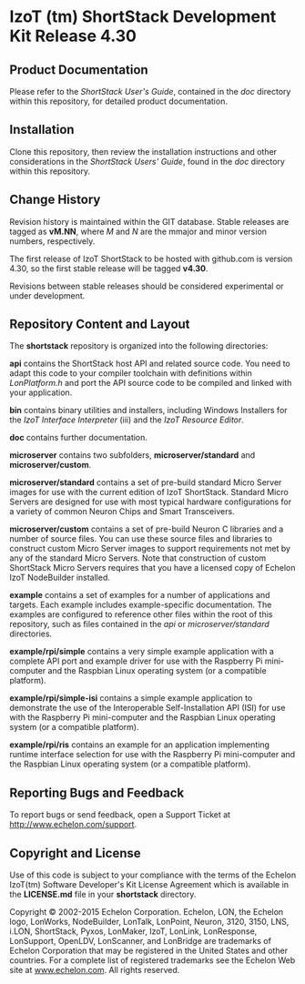 IzoT (tm) ShortStack Development Kit Release 4.30
=================================================

Product Documentation
---------------------

Please refer to the *ShortStack User's Guide*, contained in the 
*doc* directory within this repository, for detailed product documentation.


Installation
------------

Clone this repository, then review the installation instructions and 
other considerations in the *ShortStack Users' Guide*, found in the 
*doc* directory within this repository.


Change History
--------------

Revision history is maintained within the GIT database. Stable releases
are tagged as **vM.NN**, where *M* and *N* are the mmajor and minor 
version numbers, respectively. 

The first release of IzoT ShortStack to be hosted with github.com is version
4.30, so the first stable release will be tagged **v4.30**.

Revisions between stable releases should be considered experimental or under 
development.


Repository Content and Layout
-----------------------------

The **shortstack** repository is organized into the following
directories:  

**api**
contains the ShortStack host API and related source code. You need to adapt 
this code to your compiler toolchain with definitions within *LonPlatform.h* 
and port the API source code to be compiled and linked with your application.

**bin** 
contains binary utilities and installers, including Windows Installers for
the *IzoT Interface Interpreter* (iii) and the *IzoT Resource Editor*.

**doc**
contains further documentation.

**microserver**
contains two subfolders, **microserver/standard** and **microserver/custom**.

**microserver/standard**
contains a set of pre-build standard Micro Server images for use with the
current edition of IzoT ShortStack. Standard Micro Servers are designed for 
use with most typical hardware configurations for a variety of common Neuron 
Chips and Smart Transceivers.

**microserver/custom**
contains a set of pre-build Neuron C libraries and a number of source files. 
You can use these source files and libraries to construct custom Micro Server
images to support requirements not met by any of the standard Micro Servers. 
Note that construction of custom ShortStack Micro Servers requires that you
have a licensed copy of Echelon IzoT NodeBuilder installed. 

**example**
contains a set of examples for a number of applications and targets. Each 
example includes example-specific documentation. The examples are configured to
reference other files within the root of this repository, such as files 
contained in the *api* or *microserver/standard* directories. 

**example/rpi/simple**
contains a very simple example application with a complete API port and example
driver for use with the Raspberry Pi mini-computer and the Raspbian Linux operating
system (or a compatible platform). 

**example/rpi/simple-isi**
contains a simple example application to demonstrate the use of the Interoperable Self-Installation API (ISI) for use with the Raspberry Pi mini-computer and the Raspbian Linux operating system (or a compatible platform).

**example/rpi/ris**
contains an example for an application implementing runtime interface selection for use with the Raspberry Pi mini-computer and the Raspbian Linux operating system (or a compatible platform).


Reporting Bugs and Feedback
---------------------------

To report bugs or send feedback, open a Support Ticket at
<http://www.echelon.com/support>.


Copyright and License
---------------------

Use of this code is subject to your compliance with the terms of the
Echelon IzoT(tm) Software Developer's Kit License Agreement which is
available in the **LICENSE.md** file in your **shortstack** directory.

Copyright © 2002-2015 Echelon Corporation. Echelon, LON, the Echelon logo, LonWorks, NodeBuilder, LonTalk, LonPoint, Neuron, 3120, 3150, LNS, i.LON, ShortStack, Pyxos, LonMaker, IzoT, LonLink, LonResponse, LonSupport, OpenLDV, LonScanner, and LonBridge are trademarks of Echelon Corporation that may be registered in the United States and other countries. For a complete list of registered trademarks see the Echelon Web site at www.echelon.com. All rights reserved.